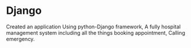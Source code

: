 # Django
Created an application Using python-Django framework, A fully hospital management system 
including all the things booking appointment, Calling emergency.
